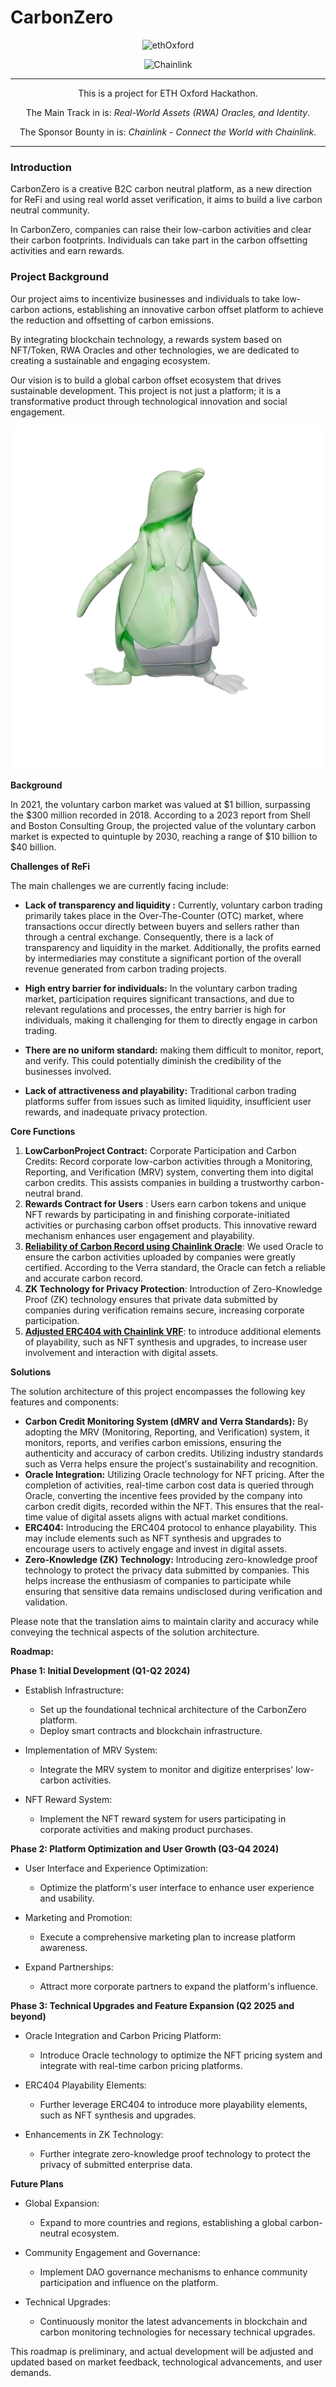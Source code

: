 # CarbonZero

<div align="center">

![ethOxford](https://taikai.azureedge.net/qy6E7iZrl37s2xkeeS8_xC8Cpo8SLxdzPTeNmhMVSNo/rs:fit:1920:0:0/aHR0cHM6Ly9zdG9yYWdlLmdvb2dsZWFwaXMuY29tL3RhaWthaS1zdG9yYWdlL2ltYWdlcy9hYjBkOWViMC1iMGMwLTExZWUtYWU5YS0yN2RhYzhjOWU2NzJFVEggb3hmb3JkIC0gQ29weS5wbmc)

![Chainlink](https://imageio.forbes.com/specials-images/imageserve/5f4a80a8be4f21f4dc24f9e8/Chainlink-logo/960x0.png?format=png&width=1440)

---

This is a project for ETH Oxford Hackathon.

The Main Track in is: <i>Real-World Assets (RWA) Oracles, and Identity</i>.

The Sponsor Bounty in is: <i>Chainlink - Connect the World with Chainlink</i>.

---

</div>

### Introduction

CarbonZero is a creative B2C carbon neutral platform, as a new direction for ReFi and using real world asset verification, it aims to build a live carbon neutral community.

In CarbonZero, companies can raise their low-carbon activities and clear their carbon footprints. Individuals can take part in the carbon offsetting activities and earn rewards.

### Project Background

Our project aims to incentivize businesses and individuals to take low-carbon actions, establishing an innovative carbon offset platform to achieve the reduction and offsetting of carbon emissions.

By integrating blockchain technology, a rewards system based on NFT/Token, RWA Oracles and other technologies, we are dedicated to creating a sustainable and engaging ecosystem.

Our vision is to build a global carbon offset ecosystem that drives sustainable development. This project is not just a platform; it is a transformative product through technological innovation and social engagement.

![home.jpeg](/frontend/public/images/banner/home1/1-dark.png)

**Background**

In 2021, the voluntary carbon market was valued at $1 billion, surpassing the $300 million recorded in 2018. According to a 2023 report from Shell and Boston Consulting Group, the projected value of the voluntary carbon market is expected to quintuple by 2030, reaching a range of $10 billion to $40 billion.

**Challenges of ReFi**

The main challenges we are currently facing include:

- **Lack of transparency and liquidity :** Currently, voluntary carbon trading primarily takes place in the Over-The-Counter (OTC) market, where transactions occur directly between buyers and sellers rather than through a central exchange. Consequently, there is a lack of transparency and liquidity in the market. Additionally, the profits earned by intermediaries may constitute a significant portion of the overall revenue generated from carbon trading projects.

- **High entry barrier for individuals:** In the voluntary carbon trading market, participation requires significant transactions, and due to relevant regulations and processes, the entry barrier is high for individuals, making it challenging for them to directly engage in carbon trading.
- **There are no uniform standard:** making them difficult to monitor, report, and verify. This could potentially diminish the credibility of the businesses involved.
- **Lack of attractiveness and playability:** Traditional carbon trading platforms suffer from issues such as limited liquidity, insufficient user rewards, and inadequate privacy protection.

**Core Functions**

1. **LowCarbonProject Contract:** Corporate Participation and Carbon Credits:
   Record corporate low-carbon activities through a Monitoring, Reporting, and Verification (MRV) system, converting them into digital carbon credits. This assists companies in building a trustworthy carbon-neutral brand.
2. **Rewards Contract for Users** :
   Users earn carbon tokens and unique NFT rewards by participating in and finishing corporate-initiated activities or purchasing carbon offset products. This innovative reward mechanism enhances user engagement and playability.
3. **[Reliability of Carbon Record using Chainlink Oracle](/contract/contracts/LowCarbonProject.sol)**:
   We used Oracle to ensure the carbon activities uploaded by companies were greatly certified. According to the Verra standard, the Oracle can fetch a reliable and accurate carbon record.
4. **ZK Technology for Privacy Protection**:
   Introduction of Zero-Knowledge Proof (ZK) technology ensures that private data submitted by companies during verification remains secure, increasing corporate participation.
5. **[Adjusted ERC404 with Chainlink VRF](/contract/contracts/RandomERC404.sol)**: to introduce additional elements of playability, such as NFT synthesis and upgrades, to increase user involvement and interaction with digital assets.

**Solutions**

The solution architecture of this project encompasses the following key features and components:

- **Carbon Credit Monitoring System (dMRV and Verra Standards):** By adopting the MRV (Monitoring, Reporting, and Verification) system, it monitors, reports, and verifies carbon emissions, ensuring the authenticity and accuracy of carbon credits. Utilizing industry standards such as Verra helps ensure the project's sustainability and recognition.
- **Oracle Integration:** Utilizing Oracle technology for NFT pricing. After the completion of activities, real-time carbon cost data is queried through Oracle, converting the incentive fees provided by the company into carbon credit digits, recorded within the NFT. This ensures that the real-time value of digital assets aligns with actual market conditions.
- **ERC404:** Introducing the ERC404 protocol to enhance playability. This may include elements such as NFT synthesis and upgrades to encourage users to actively engage and invest in digital assets.
- **Zero-Knowledge (ZK) Technology:** Introducing zero-knowledge proof technology to protect the privacy data submitted by companies. This helps increase the enthusiasm of companies to participate while ensuring that sensitive data remains undisclosed during verification and validation.

Please note that the translation aims to maintain clarity and accuracy while conveying the technical aspects of the solution architecture.

**Roadmap:**

**Phase 1: Initial Development (Q1-Q2 2024)**

- Establish Infrastructure:

  - Set up the foundational technical architecture of the CarbonZero platform.
  - Deploy smart contracts and blockchain infrastructure.

- Implementation of MRV System:

  - Integrate the MRV system to monitor and digitize enterprises' low-carbon activities.

- NFT Reward System:

  - Implement the NFT reward system for users participating in corporate activities and making product purchases.

**Phase 2: Platform Optimization and User Growth (Q3-Q4 2024)**

- User Interface and Experience Optimization:

  - Optimize the platform's user interface to enhance user experience and usability.

- Marketing and Promotion:

  - Execute a comprehensive marketing plan to increase platform awareness.

- Expand Partnerships:

  - Attract more corporate partners to expand the platform's influence.

**Phase 3: Technical Upgrades and Feature Expansion (Q2 2025 and beyond)**

- Oracle Integration and Carbon Pricing Platform:

  - Introduce Oracle technology to optimize the NFT pricing system and integrate with real-time carbon pricing platforms.

- ERC404 Playability Elements:

  - Further leverage ERC404 to introduce more playability elements, such as NFT synthesis and upgrades.

- Enhancements in ZK Technology:

  - Further integrate zero-knowledge proof technology to protect the privacy of submitted enterprise data.

**Future Plans**

- Global Expansion:

  - Expand to more countries and regions, establishing a global carbon-neutral ecosystem.

- Community Engagement and Governance:

  - Implement DAO governance mechanisms to enhance community participation and influence on the platform.

- Technical Upgrades:

  - Continuously monitor the latest advancements in blockchain and carbon monitoring technologies for necessary technical upgrades.

This roadmap is preliminary, and actual development will be adjusted and updated based on market feedback, technological advancements, and user demands.

